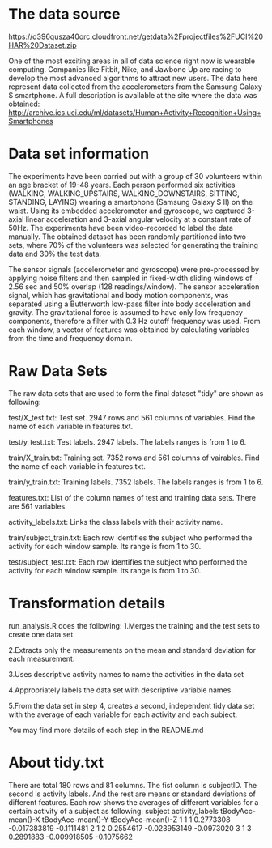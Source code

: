# The data source
https://d396qusza40orc.cloudfront.net/getdata%2Fprojectfiles%2FUCI%20HAR%20Dataset.zip 

One of the most exciting areas in all of data science right now is wearable computing. Companies like Fitbit, Nike, and Jawbone Up are racing to develop the most advanced algorithms to attract new users. The data here represent data collected from the accelerometers from the Samsung Galaxy S smartphone. A full description is available at the site where the data was obtained: 
http://archive.ics.uci.edu/ml/datasets/Human+Activity+Recognition+Using+Smartphones 

# Data set information
The experiments have been carried out with a group of 30 volunteers within an age bracket of 19-48 years. Each person performed six activities (WALKING, WALKING_UPSTAIRS, WALKING_DOWNSTAIRS, SITTING, STANDING, LAYING) wearing a smartphone (Samsung Galaxy S II) on the waist. Using its embedded accelerometer and gyroscope, we captured 3-axial linear acceleration and 3-axial angular velocity at a constant rate of 50Hz. The experiments have been video-recorded to label the data manually. The obtained dataset has been randomly partitioned into two sets, where 70% of the volunteers was selected for generating the training data and 30% the test data. 

The sensor signals (accelerometer and gyroscope) were pre-processed by applying noise filters and then sampled in fixed-width sliding windows of 2.56 sec and 50% overlap (128 readings/window). The sensor acceleration signal, which has gravitational and body motion components, was separated using a Butterworth low-pass filter into body acceleration and gravity. The gravitational force is assumed to have only low frequency components, therefore a filter with 0.3 Hz cutoff frequency was used. From each window, a vector of features was obtained by calculating variables from the time and frequency domain.

# Raw Data Sets
The raw data sets that are used to form the final dataset "tidy" are shown as following:

test/X_test.txt: Test set. 2947 rows and 561 columns of variables. Find the name of each variable in features.txt.

test/y_test.txt: Test labels. 2947 labels. The labels ranges is from 1 to 6.

train/X_train.txt: Training set. 7352 rows and 561 columns of vairables. Find the name of each variable in features.txt.

train/y_train.txt: Training labels. 7352 labels. The labels ranges is from 1 to 6.

features.txt: List of the column names of test and training data sets. There are 561 variables. 

activity_labels.txt: Links the class labels with their activity name.

train/subject_train.txt: Each row identifies the subject who performed the activity for each window sample. Its range is from 1 to 30.

test/subject_test.txt: Each row identifies the subject who performed the activity for each window sample. Its range is from 1 to 30.

# Transformation details
run_analysis.R does the following:
1.Merges the training and the test sets to create one data set.

2.Extracts only the measurements on the mean and standard deviation for each measurement. 

3.Uses descriptive activity names to name the activities in the data set

4.Appropriately labels the data set with descriptive variable names. 

5.From the data set in step 4, creates a second, independent tidy data set with the average of each variable for each activity and each subject.

You may find more details of each step in the README.md

# About tidy.txt
There are total 180 rows and 81 columns.
The fist column is subjectID. The second is activity labels. And the rest are means or standard deviations of different features.
Each row shows the averages of different variables for a certain activity of a subject as following:
      subject activity_labels tBodyAcc-mean()-X tBodyAcc-mean()-Y tBodyAcc-mean()-Z
1        1               1         0.2773308      -0.017383819        -0.1111481
2        1               2         0.2554617      -0.023953149        -0.0973020
3        1               3         0.2891883      -0.009918505        -0.1075662

